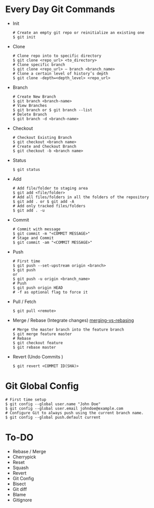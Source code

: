 
# Every Day Git Commands 
* Init 
  ```
  # Create an empty git repo or reinitialize an existing one
  $ git init 
  ```
* Clone 
  ```
  # Clone repo into to specific directory
  $ git clone <repo_url> <to_directory>
  # Clone specific branch
  $ git clone <repo_url> — branch <branch_name>
  # Clone a certain level of history’s depth
  $ git clone -depth=<depth_level> <repo_url>
  ```
* Branch 
  ```
  # Create New Branch 
  $ git branch <branch-name>
  # View Branches 
  $ git branch or $ git branch --list
  # Delete Branch 
  $ git branch -d <branch-name>
  ```
* Checkout 
  ```
  # Checkout Existing Branch 
  $ git checkout <branch name>
  # Create and Checkout Branch 
  $ git checkout -b <branch name>
  ```

* Status 
  ```
  $ git status
  ```

* Add
  ```
  # Add file/folder to staging area
  $ git add <file/folder>
  # Add all files/folders in all the folders of the repository
  $ git add . or $ git add -A
  # Add only tracked files/folders
  $ git add . -u
  ```
* Commit 
  ```
  # Commit with message 
  $ git commit -m "<COMMIT MESSAGE>"
  # Stage and Commit 
  $ git commit -am "<COMMIT MESSAGE>"
  ```
* Push 
  ```
  # First time 
  $ git push --set-upstream origin <branch>
  $ git push
  or 
  $ git push -u origin <branch_name>
  # Push 
  $ git push origin HEAD 
  # -f as optional flag to force it
  ```
* Pull / Fetch 
  ```
  $ git pull <remote>
  ```
* Merge / Rebase (Integrate changes) [merging-vs-rebasing](https://www.atlassian.com/git/tutorials/merging-vs-rebasing)
  ```
  # Merge the master branch into the feature branch
  $ git merge feature master
  # Rebase 
  $ git checkout feature
  $ git rebase master
  ```
* Revert (Undo Commits )
  ```
  $ git revert <COMMIT ID(SHA)>
  ```
  
# Git Global Config 
```
# First time setup 
$ git config --global user.name "John Doe"
$ git config --global user.email johndoe@example.com
# Configure Git to always push using the current branch name. 
$ git config --global push.default current
```

# To-DO 

* Rebase / Merge 
* Cherrypick 
* Reset 
* Squash 
* Revert 
* Git Config 
* Bisect 
* Git diff 
* Blame 
* Gitignore 
  